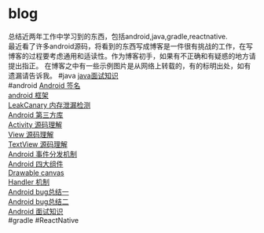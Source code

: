 # blog
 总结近两年工作中学习到的东西，包括android,java,gradle,reactnative.<br>
 最近看了许多android源码，将看到的东西写成博客是一件很有挑战的工作，在写博客的过程要考虑通用和适读性。作为博客初手，如果有不正确和有疑惑的地方请提出指正。
 在博客之中有一些示例图片是从网络上转载的，有的标明出处，如有遗漏请告诉我。
#java
[java面试知识](https://github.com/MerlinYu/blog/blob/master/java/java_interview.md)<br>
#android
[Android 签名](https://github.com/MerlinYu/blog/blob/master/android/sign.md)<br>
[android 框架](https://github.com/MerlinYu/blog/blob/master/android/structure.md)<br>
[LeakCanary 内存泄漏检测](https://github.com/MerlinYu/blog/blob/master/android/LeaksCanary.md)<br>
[Android 第三方库](https://github.com/MerlinYu/blog/blob/master/android/library.md)<br>
[Activity 源码理解](https://github.com/MerlinYu/blog/blob/master/android/activity.md)<br>
[View 源码理解](https://github.com/MerlinYu/blog/blob/master/android/view.md)<br>
[TextView 源码理解](https://github.com/MerlinYu/blog/blob/master/android/textview.md)<br>
[Android 事件分发机制](https://github.com/MerlinYu/blog/blob/master/android/touch_event.md)<br>
[Android 四大组件](https://github.com/MerlinYu/blog/blob/master/android/main_component.md)<br>
[Drawable canvas](https://github.com/MerlinYu/blog/blob/master/android/drawable.md)<br>
[Handler 机制](https://github.com/MerlinYu/blog/blob/master/android/android_handler.md)<br>
[Android bug总结一](https://github.com/MerlinYu/blog/blob/master/android/bug.md)<br>
[Android bug总结二](https://github.com/MerlinYu/blog/blob/master/android/bug_2.md)<br>
[Android 面试知识](https://github.com/MerlinYu/blog/blob/master/android/interview.md)<br>
#gradle
#ReactNative
 
